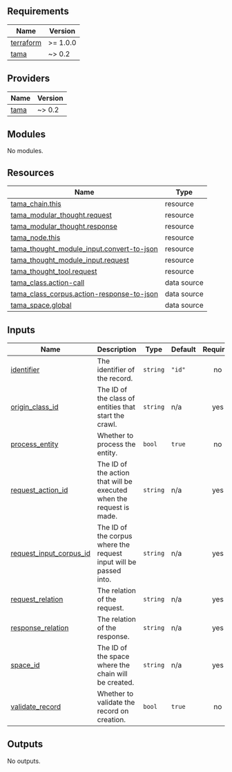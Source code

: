 <!-- BEGIN_TF_DOCS -->
## Requirements

| Name | Version |
|------|---------|
| <a name="requirement_terraform"></a> [terraform](#requirement\_terraform) | >= 1.0.0 |
| <a name="requirement_tama"></a> [tama](#requirement\_tama) | ~> 0.2 |

## Providers

| Name | Version |
|------|---------|
| <a name="provider_tama"></a> [tama](#provider\_tama) | ~> 0.2 |

## Modules

No modules.

## Resources

| Name | Type |
|------|------|
| [tama_chain.this](https://registry.terraform.io/providers/upmaru/tama/latest/docs/resources/chain) | resource |
| [tama_modular_thought.request](https://registry.terraform.io/providers/upmaru/tama/latest/docs/resources/modular_thought) | resource |
| [tama_modular_thought.response](https://registry.terraform.io/providers/upmaru/tama/latest/docs/resources/modular_thought) | resource |
| [tama_node.this](https://registry.terraform.io/providers/upmaru/tama/latest/docs/resources/node) | resource |
| [tama_thought_module_input.convert-to-json](https://registry.terraform.io/providers/upmaru/tama/latest/docs/resources/thought_module_input) | resource |
| [tama_thought_module_input.request](https://registry.terraform.io/providers/upmaru/tama/latest/docs/resources/thought_module_input) | resource |
| [tama_thought_tool.request](https://registry.terraform.io/providers/upmaru/tama/latest/docs/resources/thought_tool) | resource |
| [tama_class.action-call](https://registry.terraform.io/providers/upmaru/tama/latest/docs/data-sources/class) | data source |
| [tama_class_corpus.action-response-to-json](https://registry.terraform.io/providers/upmaru/tama/latest/docs/data-sources/class_corpus) | data source |
| [tama_space.global](https://registry.terraform.io/providers/upmaru/tama/latest/docs/data-sources/space) | data source |

## Inputs

| Name | Description | Type | Default | Required |
|------|-------------|------|---------|:--------:|
| <a name="input_identifier"></a> [identifier](#input\_identifier) | The identifier of the record. | `string` | `"id"` | no |
| <a name="input_origin_class_id"></a> [origin\_class\_id](#input\_origin\_class\_id) | The ID of the class of entities that start the crawl. | `string` | n/a | yes |
| <a name="input_process_entity"></a> [process\_entity](#input\_process\_entity) | Whether to process the entity. | `bool` | `true` | no |
| <a name="input_request_action_id"></a> [request\_action\_id](#input\_request\_action\_id) | The ID of the action that will be executed when the request is made. | `string` | n/a | yes |
| <a name="input_request_input_corpus_id"></a> [request\_input\_corpus\_id](#input\_request\_input\_corpus\_id) | The ID of the corpus where the request input will be passed into. | `string` | n/a | yes |
| <a name="input_request_relation"></a> [request\_relation](#input\_request\_relation) | The relation of the request. | `string` | n/a | yes |
| <a name="input_response_relation"></a> [response\_relation](#input\_response\_relation) | The relation of the response. | `string` | n/a | yes |
| <a name="input_space_id"></a> [space\_id](#input\_space\_id) | The ID of the space where the chain will be created. | `string` | n/a | yes |
| <a name="input_validate_record"></a> [validate\_record](#input\_validate\_record) | Whether to validate the record on creation. | `bool` | `true` | no |

## Outputs

No outputs.
<!-- END_TF_DOCS -->